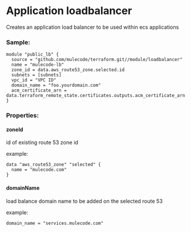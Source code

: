 # Application loadbalancer

Creates an application load balancer to be used within ecs applications

### Sample:

```hcl-terraform
module "public_lb" {
  source = "github.com/mulecode/terraform.git//module/loadbalancer"
  name = "mulecode-lb"
  zone_id = data.aws_route53_zone.selected.id
  subnets = [subnets]
  vpc_id = "VPC ID"
  domain_name = "foo.yourdomain.com"
  acm_certificate_arn = data.terraform_remote_state.certificates.outputs.acm_certificate_arn
}
```

### Properties:

#### zoneId

id of existing route 53 zone id

example:

```hcl-terraform
data "aws_route53_zone" "selected" {
  name = "mulecode.com"
}
```

#### domainName

load balance domain name to be added on the selected route 53

example:

```hcl-terraform
domain_name = "services.mulecode.com"
``` 
